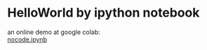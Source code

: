# HelloWorld by ipython notebook

an online demo at google colab:  
[nocode.ipynb](https://colab.research.google.com/drive/1FCvZHN9f-YynOt1VPp7LZEVo9xjlJ7s-?usp=sharing)

